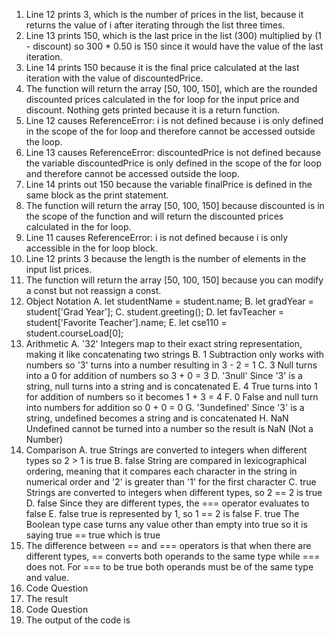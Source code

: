 1. Line 12 prints 3, which is the number of prices in the list, because it returns the value of i after iterating through the list three times.
2. Line 13 prints 150, which is the last price in the list (300) multiplied by (1 - discount) so 300 * 0.50 is 150 since it would have the value of the last iteration.
3. Line 14 prints 150 because it is the final price calculated at the last iteration with the value of discountedPrice.
4. The function will return the array [50, 100, 150], which are the rounded discounted prices calculated in the for loop for the input price and discount. Nothing gets printed because it is a return function.
5. Line 12 causes ReferenceError: i is not defined because i is only defined in the scope of the for loop and therefore cannot be accessed outside the loop.
6. Line 13 causes ReferenceError: discountedPrice is not defined because the variable discountedPrice is only defined in the scope of the for loop and therefore cannot be accessed outside the loop.
7. Line 14 prints out 150 because the variable finalPrice is defined in the same block as the print statement.
8. The function will return the array [50, 100, 150] because discounted is in the scope of the function and will return the discounted prices calculated in the for loop.
9. Line 11 causes ReferenceError: i is not defined because i is only accessible in the for loop block.
10. Line 12 prints 3 because the length is the number of elements in the input list prices.
11. The function will return the array [50, 100, 150] because you can modify a const but not reassign a const.
12. Object Notation
    A. let studentName = student.name;
    B. let gradYear = student['Grad Year'];
    C. student.greeting();
    D. let favTeacher = student['Favorite Teacher'].name;
    E. let cse110 = student.courseLoad[0];
14. Arithmetic
    A. '32'
        Integers map to their exact string representation, making it like concatenating two strings
    B. 1
        Subtraction only works with numbers so '3' turns into a number resulting in 3 - 2 = 1
    C. 3
        Null turns into a 0 for addition of numbers so 3 + 0 = 3
    D. '3null'
        Since '3' is a string, null turns into a string and is concatenated
    E. 4
        True turns into 1 for addition of numbers so it becomes 1 + 3 = 4
    F. 0
        False and null turn into numbers for addition so 0 + 0 = 0
    G. '3undefined'
        Since '3' is a string, undefined becomes a string and is concatenated
    H. NaN
        Undefined cannot be turned into a number so the result is NaN (Not a Number)
16. Comparison
    A. true
        Strings are converted to integers when different types so 2 > 1 is true
    B. false
        String are compared in lexicographical ordering, meaning that it compares each character in the string in numerical order and '2' is greater than '1' for the first character
    C. true
        Strings are converted to integers when different types, so 2 == 2 is true
    D. false
        Since they are different types, the === operator evaluates to false
    E. false
        true is represented by 1, so 1 == 2 is false
    F. true
        The Boolean type case turns any value other than empty into true so it is saying true == true which is true
18. The difference between == and === operators is that when there are different types, == converts both operands to the same type while === does not. For === to be true both operands must be of the same type and value.
19. Code Question
20. The result
21. Code Question
22. The output of the code is

